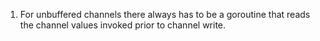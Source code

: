 1. For unbuffered channels there always has to be a goroutine that reads the channel values invoked prior to channel write.
